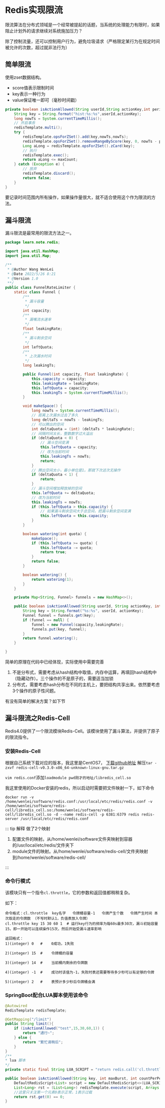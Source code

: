 # Redis实现限流

限流算法在分布式领域是一个经常被提起的话题，当系统的处理能力有限时，如果阻止计划外的请求继续对系统施加压力？

除了控制流量，还可以控制用户行为，避免垃圾请求（严格限定某行为在规定时间被允许的次数，超过就非法行为）

## 简单限流
使用zset数据结构。

* score值表示限制时间
* key表示一种行为
* value保证唯一即可（毫秒时间戳）

```java
private boolean isActionAllowed(String userId,String actionKey,int perid,int maxCount) {
    String key = String.format("hist:%s:%s",userId,actionKey);
    long nowTs = System.currentTimeMillis();
    // 开启事务
    redisTemplate.multi();
    try {
        redisTemplate.opsForZSet().add(key,nowTs,nowTs);
        redisTemplate.opsForZSet().removeRangeByScore(key, 0, nowTs - perid * 1000);
        Long aLong = redisTemplate.opsForZSet().zCard(key);
        // 执行
        redisTemplate.exec();
        return aLong <= maxCount;
    } catch (Exception e) {
        // 放弃
        redisTemplate.discard();
        return false;
    }
}
```

要记录时间范围内所有操作，如果操作量很大，就不适合使用这个作为限流的方法。

## 漏斗限流
漏斗限流是最常用的限流方法之一。

```java
package learn.note.redis;

import java.util.HashMap;
import java.util.Map;

/**
 * @Author Wang WenLei
 * @Date 2022/5/26 8:21
 * @Version 1.0
 **/
public class FunnelRateLimiter {
    static class Funnel {
        /**
         * 漏斗容量
         */
        int capacity;
        /**
         * 漏嘴流水速率
         */
        float leakingRate;
        /**
         * 漏斗剩余空间
         */
        int leftQuota;
        /**
         * 上次漏水时间
         */
        long leakingTs;

        public Funnel(int capacity, float leakingRate) {
            this.capacity = capacity;
            this.leakingRate = leakingRate;
            this.leftQuota = capacity;
            this.leakingTs = System.currentTimeMillis();
        }

        void makeSpace() {
            long nowTs = System.currentTimeMillis();
            // 距离上次漏水过去了多久
            long deltaTs = nowTs - leakingTs;
            // 可以腾出的空间
            int deltaQuota = (int) (deltaTs * leakingRate);
            // 间隔时间太长，整数数字过大溢出
            if (deltaQuota < 0) {
                // 漏斗空间变满
                this.leftQuota = capacity;
                // 改为当前时间
                this.leakingTs = nowTs;
                return;
            }
            // 腾出空间太小，最小单位是1。那就下次这次无操作
            if (deltaQuota < 1) {
                return;
            }
            // 漏斗空间增加释放掉的空间
            this.leftQuota += deltaQuota;
            // 改为当前时间
            this.leakingTs = nowTs;
            if (this.leftQuota > this.capacity) {
                // 如果漏斗剩余空间大于总空间，把漏斗剩余空间变满
                this.leftQuota = this.capacity;
            }
        }

        boolean watering(int quota) {
            makeSpace();
            if (this.leftQuota >= quota) {
                this.leftQuota -= quota;
                return true;
            }
            return false;
        }

        boolean watering() {
            return watering(1);
        }
    }

    private Map<String, Funnel> funnels = new HashMap<>();

    public boolean isActionAllowed(String userId, String actionKey, int capacity, float leakingRate) {
        String key = String.format("%s:%s", userId, actionKey);
        Funnel funnel = funnels.get(key);
        if (funnel == null) {
            funnel = new Funnel(capacity,leakingRate);
            funnels.put(key, funnel);
        }
        return funnel.watering();
    }

}
```
简单的原理在代码中已经体现，实际使用中需要完善
1. 不是分布式，需要考虑从hash结构中取值，内存中运算，再填回hash结构中（隐藏动作）。三个操作的不是原子的，需要适当加锁
2. 分布式，需要考虑hash分布在不同的主机上，要把结构共享出来。依然要考虑3个操作的原子性问题。

有没有简单的解决方案？如下节

## 漏斗限流之Redis-Cell
Redis4.0提供了一个限流模块Redis-Cell。该模块使用了漏斗算法，并提供了原子的限流指令。
### 安装Redis-Cell
根据自己系统下载对应的版本，我这里是CentOS7，
[下载github地址](https://github.com/brandur/redis-cell/releases)
解压`tar -zxvf redis-cell-v0.3.0-x86_64-unknown-linux-gnu.tar.gz`

`vim redis.conf`添加`loadmodule pwd刚才的地址/libredis_cell.so`

我这里使用的Docker安装的redis，所以启动时需要把文件映射一下，如下命令
```
docker run -v /home/wenlei/software/redis.conf:/usr/local/etc/redis/redis.conf -v /home/wenlei/software/redis-cell/libredis_cell.so:/home/wenlei/software/redis-cell/libredis_cell.so -d --name redis-cell -p 6381:6379 redis redis-server /usr/local/etc/redis/redis.conf
```
::: tip 解释
做了2个映射
1. 配置文件的映射。从/home/wenlei/software文件夹映射到容器的/usr/local/etc/redis/文件夹下
2. module文件的映射。从/home/wenlei/software/redis-cell/文件夹映射到/home/wenlei/software/redis-cell/

:::


### 命令行模式
该模块只有一个指令`cl.throttle`，它的参数和返回值都稍稍复杂。

如下：
```
命令格式：cl.throttle  key名字   令牌桶容量-1   令牌产生个数   令牌产生时间 本次取走的令牌数 （不写时默认1，负值表放入令牌）
cl.throttle key 15 30 60 1  # 运行key行为的频率为每60s最多30次，漏斗初始容量15，即一开始可以连续操作15次，然后开始受漏斗速率影响

返回格式：
1)(integer) 0   #    0成功，1失败

2)(integer) 15  #    令牌桶的容量

3)(integer) 14  #    当前桶内剩余的令牌数

4)(integer) -1  #    成功时该值为-1，失败时表还需要等待多少秒可以有足够的令牌

5)(integer) 2   #    表预计多少秒后令牌桶会满
```

### SpringBoot配合LUA脚本使用该命令
```java
@Autowired
RedisTemplate redisTemplate;

@GetMapping("/limit")
public String limit(){
    if (isActionAllowed("test",15,30,60,1)) {
        return "通行~";
    } else {
        return "繁忙请稍后";
    }
}
/**
* lua 脚本
*/
private static final String LUA_SCRIPT = "return redis.call('cl.throttle',KEYS[1], ARGV[1], ARGV[2], ARGV[3], ARGV[4])";

public boolean isActionAllowed(String key, int maxBurst, int countPerPeriod, int period ,int quantity) {
    DefaultRedisScript<List> script = new DefaultRedisScript<>(LUA_SCRIPT, List.class);
    List<Long> rst = (List<Long>) redisTemplate.execute(script, Arrays.asList(key), maxBurst, countPerPeriod, period, quantity);
    //这里只关注第一个元素0表示正常，1表示过载
    return rst.get(0) == 0;
}
```